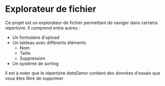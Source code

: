 # Explorateur de fichier

Ce projet est un explorateur de fichier permettant de naviger dans certains répertoire.  Il comprend entre autres : 

* Un formulaire d'upload
* Un tableau avec différents éléments
    * Nom
    * Taille
    * Suppression
* Un système de sorting

Il est à noter que le répertoire *dataDemo* contient des données d'essais que vous êtes libre de supprimer

